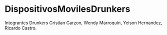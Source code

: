 # DispositivosMovilesDrunkers
Integrantes Drunkers
Cristian Garzon, Wendy Marroquin, Yeison Hernandez, Ricardo Castro.
